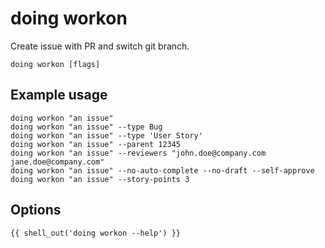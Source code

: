 # doing workon

Create issue with PR and switch git branch.

```shell
doing workon [flags]
```

## Example usage

```shell
doing workon "an issue"
doing workon "an issue" --type Bug
doing workon "an issue" --type 'User Story'
doing workon "an issue" --parent 12345
doing workon "an issue" --reviewers "john.doe@company.com jane.doe@company.com"
doing workon "an issue" --no-auto-complete --no-draft --self-approve
doing workon "an issue" --story-points 3
```

## Options

```nohighlight
{{ shell_out('doing workon --help') }}
```

